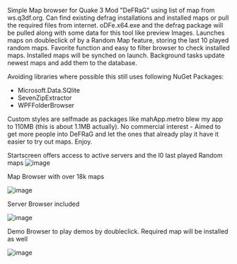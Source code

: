 Simple Map browser for Quake 3 Mod "DeFRaG" using list of map from ws.q3df.org. Can find existing defrag installations and installed maps or pull the required files from internet. 
oDFe.x64.exe and the defrag package will be pulled along with some data for this tool like preview Images. 
Launches maps on doubleclick of by a Random Map feature, storing the last 10 played random maps. Favorite function and easy to filter browser to check installed maps. 
Installed maps will be synched on launch. Background tasks update newest maps and add them to the database. 

Avoiding libraries where possible this still uses following NuGet Packages: 
- Microsoft.Data.SQlite
- SevenZipExtractor
- WPFFolderBrowser

Custom styles are selfmade as packages like mahApp.metro blew my app to 110MB (this is about 1.1MB actually). No commercial interest - Aimed to get more people into DeFRaG and let the ones that already play it have it easier to try out maps. Enjoy.

Startscreen offers access to active servers and the l0 last played Random maps
![image](https://github.com/user-attachments/assets/2524872c-300c-4c04-a4bc-cea503201a15)


Map Browser with over 18k maps

![image](https://github.com/user-attachments/assets/5099612b-717b-4e9b-bac8-382fd680cf00)

Server Browser included

![image](https://github.com/user-attachments/assets/6e8dcdfd-4c14-47c4-9a6f-5c316f4a612e)

Demo Browser to play demos by doubleclick. Required map will be installed as well

![image](https://github.com/user-attachments/assets/a37bb8a2-1df4-4500-8032-4f7fae158ee9)


